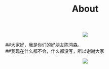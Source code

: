 ﻿---
layout: page
title: "About"
description: "一追再追 "
header-img: "img/red.jpg"
---


<center>
    <p><img src="http://7xlfkx.com1.z0.glb.clouddn.com/white2.jpg" align="center"></p>
</center>

##大家好，我是你们的好朋友陈鸿森。<br>
##我现在什么都不会，什么都没写，所以谢谢大家

<center>
    <p><img src="http://i173.photobucket.com/albums/w63/cnfeat/2015-08-29-2_zpsqj7po8eo.png" align="center"></p>
</center>






